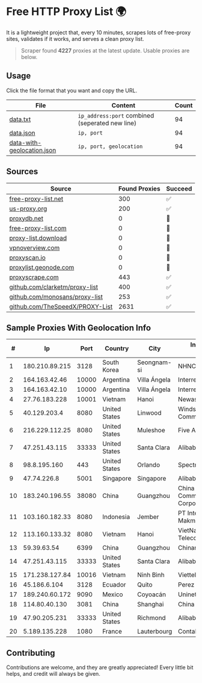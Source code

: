 
# Free HTTP Proxy List 🌍

It is a lightweight project that, every 10 minutes, scrapes lots of free-proxy sites, validates if it works, and serves a clean proxy list.


> Scraper found **4227** proxies at the latest update. Usable proxies are below.

## Usage

Click the file format that you want and copy the URL.


|File|Content|Count|
|----|-------|-----|
|[data.txt](https://raw.githubusercontent.com/themiralay/Proxy-List-World/master/data.txt)|`ip_address:port` combined (seperated new line)|94|
|[data.json](https://raw.githubusercontent.com/themiralay/Proxy-List-World/master/data.json)|`ip, port`|94|
|[data-with-geolocation.json](https://raw.githubusercontent.com/themiralay/Proxy-List-World/master/data-with-geolocation.json)|`ip, port, geolocation`|94|

## Sources

|Source|Found Proxies|Succeed|
|------|-------------|-------|
|[free-proxy-list.net](https://free-proxy-list.net)|300|✅|
|[us-proxy.org](https://www.us-proxy.org)|200|✅|
|[proxydb.net](http://proxydb.net)|0|🚫|
|[free-proxy-list.com](https://free-proxy-list.com/?page=&port=&type%5B%5D=http&type%5B%5D=https&up_time=0&search=Search)|0|🚫|
|[proxy-list.download](https://www.proxy-list.download/HTTP)|0|🚫|
|[vpnoverview.com](https://vpnoverview.com/privacy/anonymous-browsing/free-proxy-servers)|0|🚫|
|[proxyscan.io](https://www.proxyscan.io)|0|🚫|
|[proxylist.geonode.com](https://proxylist.geonode.com/api/proxy-list?limit=300&page=1&sort_by=lastChecked&sort_type=desc&protocols=http,https)|0|🚫|
|[proxyscrape.com](https://api.proxyscrape.com/v2/?request=displayproxies&protocol=http&timeout=10000&country=all&ssl=all&anonymity=all)|443|✅|
|[github.com/clarketm/proxy-list](https://raw.githubusercontent.com/clarketm/proxy-list/master/proxy-list-raw.txt)|400|✅|
|[github.com/monosans/proxy-list](https://raw.githubusercontent.com/monosans/proxy-list/main/proxies/http.txt)|253|✅|
|[github.com/TheSpeedX/PROXY-List](https://raw.githubusercontent.com/TheSpeedX/PROXY-List/master/http.txt)|2631|✅|


## Sample Proxies With Geolocation Info

|#|Ip|Port|Country|City|Internet Service Provider|
|-|--|----|-------|----|-------------------------|
|1|180.210.89.215|3128|South Korea|Seongnam-si|NHNCLOUD|
|2|164.163.42.46|10000|Argentina|Villa Ángela|Interret Villa Angela SRL|
|3|164.163.42.10|10000|Argentina|Villa Ángela|Interret Villa Angela SRL|
|4|27.76.183.228|10001|Vietnam|Hanoi|Newass2011xDSLHCMC|
|5|40.129.203.4|8080|United States|Linwood|Windstream Communications LLC|
|6|216.229.112.25|8080|United States|Muleshoe|Five Area Systems, LLC|
|7|47.251.43.115|33333|United States|Santa Clara|Alibaba Cloud LLC|
|8|98.8.195.160|443|United States|Orlando|Spectrum|
|9|47.74.226.8|5001|Singapore|Singapore|Alibaba Cloud LLC|
|10|183.240.196.55|38080|China|Guangzhou|China Mobile Communications Corporation|
|11|103.160.182.33|8080|Indonesia|Jember|PT Internusa Duta Makmur|
|12|113.160.133.32|8080|Vietnam|Hanoi|VietNam Post and Telecom Corporation|
|13|59.39.63.54|6399|China|Guangzhou|Chinanet|
|14|47.251.43.115|33333|United States|Santa Clara|Alibaba Cloud LLC|
|15|171.238.127.84|10016|Vietnam|Ninh Bình|Viettel Corporation|
|16|45.186.6.104|3128|Ecuador|Quito|Perez Tito Julio Cesar|
|17|189.240.60.172|9090|Mexico|Coyoacán|Uninet S.A. de C.V.|
|18|114.80.40.130|3081|China|Shanghai|China Telecom (Group)|
|19|47.90.205.231|33333|United States|Richmond|Alibaba.com LLC|
|20|5.189.135.228|1080|France|Lauterbourg|Contabo GmbH|



## Contributing

Contributions are welcome, and they are greatly appreciated! Every
little bit helps, and credit will always be given.

